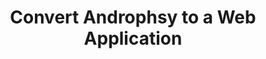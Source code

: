---
layout: gsoc
categories: gsoc2016
divid: cawa
title:  Convert Androphsy to a Web Application
description: <p><a href="https://github.com/scorelab/ANDROPHSY">ANDROPHSY</a> is an opensource forensic tool for Android smartphones that helps digital forensic investigator throughout the life cycle of digital forensic investigation. Services provided by ANDROPHSY includes</p> <ul type="square"> <li>Digital forensic case and evidence management</li> <li>Raw data acquisition – physical acquisition and logical – file system level acquisition</li> <li>Meaningful evidence extraction and analysis support</li> <li>Evidence presentation</li></ul> <p>At the moment, Androphsy operates as a Java Swing application. So now we want to convert it to a web application that works similar to <a href="http://www.scorelab.org/OpenDF/">OpenDF</a>.</p>
requiredknowledge: AngularJs, Java, JavaEE, MySQL, Bootstrap
possiblementors: Charitha Elvitgala (charitha@scorelab.org)
---
